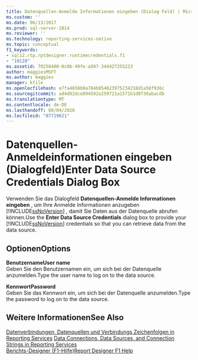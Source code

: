 ```yaml
---
title: Datenquellen-Anmelde Informationen eingeben (Dialog Feld) | Microsoft-Dokumentation
ms.custom: ''
ms.date: 06/13/2017
ms.prod: sql-server-2014
ms.reviewer: ''
ms.technology: reporting-services-native
ms.topic: conceptual
f1_keywords:
- sql12.rtp.rptdesigner.runtimecredentials.f1
- "10128"
ms.assetid: 70258400-0c6b-49fe-a507-344427255223
author: maggiesMSFT
ms.author: maggies
manager: kfile
ms.openlocfilehash: e7fa4658b0a784b854023975234218d1a58f936c
ms.sourcegitcommit: ad4d92dce894592a259721a1571b1d8736abacdb
ms.translationtype: MT
ms.contentlocale: de-DE
ms.lasthandoff: 08/04/2020
ms.locfileid: "87719621"
---
```

# <a name="enter-data-source-credentials-dialog-box"></a><span data-ttu-id="f9651-102">Datenquellen-Anmeldeinformationen eingeben (Dialogfeld)</span><span class="sxs-lookup"><span data-stu-id="f9651-102">Enter Data Source Credentials Dialog Box</span></span>
  <span data-ttu-id="f9651-103">Verwenden Sie das Dialogfeld **Datenquellen-Anmelde Informationen eingeben** , um Ihre Anmelde Informationen anzugeben [!INCLUDE[ssNoVersion](../includes/ssnoversion-md.md)] , damit Sie Daten aus der Datenquelle abrufen können.</span><span class="sxs-lookup"><span data-stu-id="f9651-103">Use the **Enter Data Source Credentials** dialog box to provide your [!INCLUDE[ssNoVersion](../includes/ssnoversion-md.md)] credentials so that you can retrieve data from the data source.</span></span>  
  
## <a name="options"></a><span data-ttu-id="f9651-104">Optionen</span><span class="sxs-lookup"><span data-stu-id="f9651-104">Options</span></span>  
 <span data-ttu-id="f9651-105">**Benutzername**</span><span class="sxs-lookup"><span data-stu-id="f9651-105">**User name**</span></span>  
 <span data-ttu-id="f9651-106">Geben Sie den Benutzernamen ein, um sich bei der Datenquelle anzumelden.</span><span class="sxs-lookup"><span data-stu-id="f9651-106">Type the user name to log on to the data source.</span></span>  
  
 <span data-ttu-id="f9651-107">**Kennwort**</span><span class="sxs-lookup"><span data-stu-id="f9651-107">**Password**</span></span>  
 <span data-ttu-id="f9651-108">Geben Sie das Kennwort ein, um sich bei der Datenquelle anzumelden.</span><span class="sxs-lookup"><span data-stu-id="f9651-108">Type the password to log on to the data source.</span></span>  
  
## <a name="see-also"></a><span data-ttu-id="f9651-109">Weitere Informationen</span><span class="sxs-lookup"><span data-stu-id="f9651-109">See Also</span></span>  
 <span data-ttu-id="f9651-110">[Datenverbindungen, Datenquellen und Verbindungs Zeichenfolgen in Reporting Services](../../2014/reporting-services/data-connections-data-sources-and-connection-strings-in-reporting-services.md) </span><span class="sxs-lookup"><span data-stu-id="f9651-110">[Data Connections, Data Sources, and Connection Strings in Reporting Services](../../2014/reporting-services/data-connections-data-sources-and-connection-strings-in-reporting-services.md) </span></span>  
 [<span data-ttu-id="f9651-111">Berichts-Designer (F1-Hilfe)</span><span class="sxs-lookup"><span data-stu-id="f9651-111">Report Designer F1 Help</span></span>](tools/report-designer-f1-help.md)  
  
  
